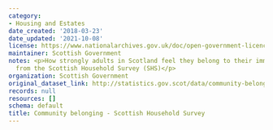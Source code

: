 ```yaml
---
category:
- Housing and Estates
date_created: '2018-03-23'
date_updated: '2021-10-08'
license: https://www.nationalarchives.gov.uk/doc/open-government-licence/version/3/
maintainer: Scottish Government
notes: <p>How strongly adults in Scotland feel they belong to their immediate neighbourhood,
  from the Scottish Household Survey (SHS)</p>
organization: Scottish Government
original_dataset_link: http://statistics.gov.scot/data/community-belonging---shs
records: null
resources: []
schema: default
title: Community belonging - Scottish Household Survey
---
```

